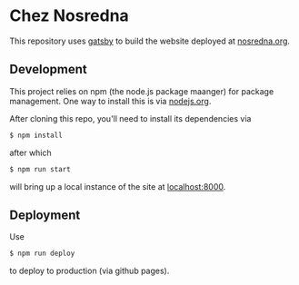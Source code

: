 # Chez Nosredna

This repository uses [gatsby](https://www.gatsbyjs.com/) to build the website deployed at [nosredna.org](https://www.nosredna.org/).

## Development

This project relies on npm (the node.js package maanger) for package management. One way to install this is via [nodejs.org](https://nodejs.org/).

After cloning this repo, you'll need to install its dependencies via

```bash
$ npm install
```

after which

```bash
$ npm run start
```

will bring up a local instance of the site at [localhost:8000](http://localhost:8000/).

## Deployment

Use

```bash
$ npm run deploy
```

to deploy to production (via github pages).
